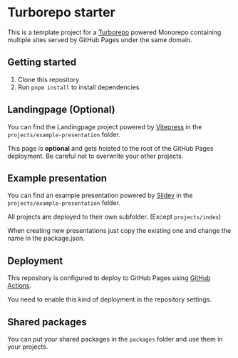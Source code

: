 # Turborepo starter

This is a template project for a [Turborepo](https://turborepo.com) powered Monorepo containing multiple sites served by GitHub Pages under the same domain.

## Getting started

1. Clone this repository
2. Run `pnpm install` to install dependencies

## Landingpage (Optional)

You can find the Landingpage project powered by [Vitepress](https://vitepress.vuejs.org) in the `projects/example-presentation` folder.

This page is **optional** and gets hoisted to the root of the GitHub Pages deployment. Be careful not to overwrite your other projects.

## Example presentation

You can find an example presentation powered by [Slidev](https://sli.dev/) in the `projects/example-presentation` folder.

All projects are deployed to their own subfolder. (Except `projects/index`)

When creating new presentations just copy the existing one and change the name in the package.json.

## Deployment

This repository is configured to deploy to GitHub Pages using [GitHub Actions](.github/workflows/deploy-presentation.yml).

You need to enable this kind of deployment in the repository settings.

## Shared packages

You can put your shared packages in the `packages` folder and use them in your projects.
